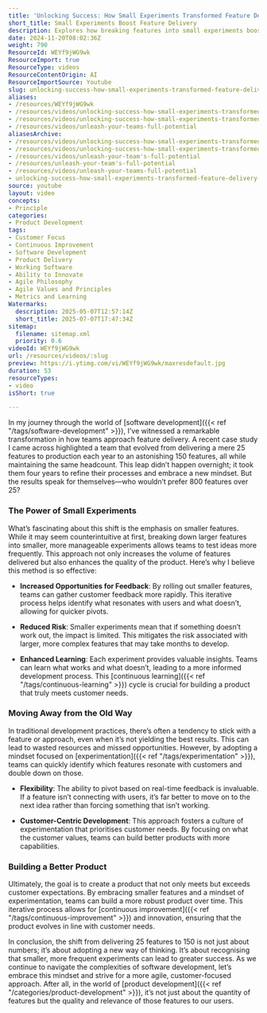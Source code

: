 ```yaml
---
title: 'Unlocking Success: How Small Experiments Transformed Feature Delivery from 25 to 150 in Software Development'
short_title: Small Experiments Boost Feature Delivery
description: Explores how breaking features into small experiments boosts software delivery, enabling teams to deliver more features, reduce risk, and improve customer-focused products.
date: 2024-11-20T08:02:36Z
weight: 790
ResourceId: WEYf9jWG9wk
ResourceImport: true
ResourceType: videos
ResourceContentOrigin: AI
ResourceImportSource: Youtube
slug: unlocking-success-how-small-experiments-transformed-feature-delivery-from-25-to-150-in-software-development
aliases:
- /resources/WEYf9jWG9wk
- /resources/videos/unlocking-success-how-small-experiments-transformed-feature-delivery-from-25-to-150-in-software-development-WEYf9jWG9wk
- /resources/videos/unlocking-success-how-small-experiments-transformed-feature-delivery-from-25-to-150-in-software-development
- /resources/videos/unleash-your-teams-full-potential
aliasesArchive:
- /resources/videos/unlocking-success-how-small-experiments-transformed-feature-delivery-from-to-in-software-development
- /resources/videos/unlocking-success-how-small-experiments-transformed-feature-delivery-from-25-to-150-in-software-development
- /resources/videos/unleash-your-team's-full-potential
- /resources/unleash-your-team's-full-potential
- /resources/videos/unleash-your-teams-full-potential
- unlocking-success-how-small-experiments-transformed-feature-delivery-from-25-to-150-in-software-development-WEYf9jWG9wk
source: youtube
layout: video
concepts:
- Principle
categories:
- Product Development
tags:
- Customer Focus
- Continuous Improvement
- Software Development
- Product Delivery
- Working Software
- Ability to Innovate
- Agile Philosophy
- Agile Values and Principles
- Metrics and Learning
Watermarks:
  description: 2025-05-07T12:57:14Z
  short_title: 2025-07-07T17:47:34Z
sitemap:
  filename: sitemap.xml
  priority: 0.6
videoId: WEYf9jWG9wk
url: /resources/videos/:slug
preview: https://i.ytimg.com/vi/WEYf9jWG9wk/maxresdefault.jpg
duration: 53
resourceTypes:
- video
isShort: true

---
```

In my journey through the world of [software development]({{< ref "/tags/software-development" >}}), I've witnessed a remarkable transformation in how teams approach feature delivery. A recent case study I came across highlighted a team that evolved from delivering a mere 25 features to production each year to an astonishing 150 features, all while maintaining the same headcount. This leap didn’t happen overnight; it took them four years to refine their processes and embrace a new mindset. But the results speak for themselves—who wouldn’t prefer 800 features over 25?

### The Power of Small Experiments

What’s fascinating about this shift is the emphasis on smaller features. While it may seem counterintuitive at first, breaking down larger features into smaller, more manageable experiments allows teams to test ideas more frequently. This approach not only increases the volume of features delivered but also enhances the quality of the product. Here’s why I believe this method is so effective:

- **Increased Opportunities for Feedback**: By rolling out smaller features, teams can gather customer feedback more rapidly. This iterative process helps identify what resonates with users and what doesn’t, allowing for quicker pivots.
  
- **Reduced Risk**: Smaller experiments mean that if something doesn’t work out, the impact is limited. This mitigates the risk associated with larger, more complex features that may take months to develop.

- **Enhanced Learning**: Each experiment provides valuable insights. Teams can learn what works and what doesn’t, leading to a more informed development process. This [continuous learning]({{< ref "/tags/continuous-learning" >}}) cycle is crucial for building a product that truly meets customer needs.

### Moving Away from the Old Way

In traditional development practices, there’s often a tendency to stick with a feature or approach, even when it’s not yielding the best results. This can lead to wasted resources and missed opportunities. However, by adopting a mindset focused on [experimentation]({{< ref "/tags/experimentation" >}}), teams can quickly identify which features resonate with customers and double down on those.

- **Flexibility**: The ability to pivot based on real-time feedback is invaluable. If a feature isn’t connecting with users, it’s far better to move on to the next idea rather than forcing something that isn’t working.

- **Customer-Centric Development**: This approach fosters a culture of experimentation that prioritises customer needs. By focusing on what the customer values, teams can build better products with more capabilities.

### Building a Better Product

Ultimately, the goal is to create a product that not only meets but exceeds customer expectations. By embracing smaller features and a mindset of experimentation, teams can build a more robust product over time. This iterative process allows for [continuous improvement]({{< ref "/tags/continuous-improvement" >}}) and innovation, ensuring that the product evolves in line with customer needs.

In conclusion, the shift from delivering 25 features to 150 is not just about numbers; it’s about adopting a new way of thinking. It’s about recognising that smaller, more frequent experiments can lead to greater success. As we continue to navigate the complexities of software development, let’s embrace this mindset and strive for a more agile, customer-focused approach. After all, in the world of [product development]({{< ref "/categories/product-development" >}}), it’s not just about the quantity of features but the quality and relevance of those features to our users.
